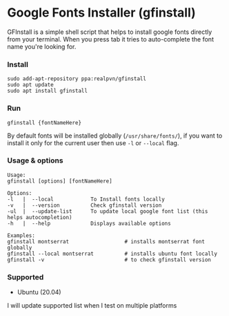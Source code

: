 # Google Fonts Installer (gfinstall)
GFInstall is a simple shell script that helps to install google fonts directly from your terminal. When you press tab it tries to auto-complete the font name you're looking for.

### Install
```
sudo add-apt-repository ppa:realpvn/gfinstall
sudo apt update
sudo apt install gfinstall
```

### Run
```
gfinstall {fontNameHere}
```
By default fonts will be installed globally (`/usr/share/fonts/`), if you want to install it only for the current user then use `-l` or `--local` flag.

### Usage & options
```
Usage:
gfinstall [options] [fontNameHere]

Options:
-l   |  --local            To Install fonts locally
-v   |  --version          Check gfinstall version
-ul  |  --update-list      To update local google font list (this helps autocompletion)
-h   |  --help             Displays available options

Examples:
gfinstall montserrat                  # installs montserrat font globally
gfinstall --local montserrat          # installs ubuntu font locally
gfinstall -v                          # to check gfinstall version
```

### Supported
- Ubuntu (20.04)

I will update supported list when I test on multiple platforms
